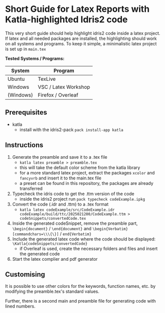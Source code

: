 # Short Guide for Latex Reports with Katla-highlighted Idris2 code

This very short guide should help highlight idris2 code inside a latex project.
If latex and all needed packages are installed, the highlighting should work on all systems and programs.
To keep it simple, a minimalistic latex project is set up in `main.tex`

**Tested Systems / Programs:**

| **System** | **Program**          |
| -          | -                    |
| Ubuntu     | TexLive              |
| Windows    | VSC / Latex Workshop |
| (Windows)  | Firefox / Overleaf   |


## Prerequisites

- katla
    - install with the idris2-pack `pack install-app katla`

## Instructions

1. Generate the preamble and save it to a .tex file
    - `katla latex preamble > preamble.tex`
    - this will take the default color scheme from the katla library
    - for a more standard latex project, extract the packages `xcolor` and `fancyvrb` and insert it to the main.tex file
    - a preset can be found in this repository, the packages are already transferred
2. Typecheck the idris code to get the .ttm version of the code
    - inside the idris2 project run `pack typecheck codeExample.ipkg`
3. Convert the code (.idr and .ttm) to a .tex format
    - `katla latex codeExample/src/CodeExample.idr codeExample/build/ttc/2025021200/CodeExample.ttm > codeSnippets/convertedCode.tex`
4. Inside the generated codeSnippet, remove the preamble part, `\begin{document}` / `\end{document}` and `\begin{Verbatim}[commandchars=\\\{\}]` / `end{Verbatim}`
5. Include the generated latex code where the code should be displayed: `\Katla{codeSnippets/convertedCode}`
    - if Overleaf is used, create the necessary folders and files and insert the generated code
6. Start the latex complier and pdf generator

## Customising

It is possible to use other colors for the keywords, function names, etc. by modifying the preamble.tex's standard values.

Further, there is a second main and preamble file for generating code with lined numbers.

